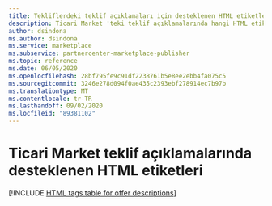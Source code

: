 ```yaml
---
title: Tekliflerdeki teklif açıklamaları için desteklenen HTML etiketleri | Microsoft ticari Market
description: Ticari Market 'teki teklif açıklamalarında hangi HTML etiketlerinin desteklendiğini öğrenin.
author: dsindona
ms.author: dsindona
ms.service: marketplace
ms.subservice: partnercenter-marketplace-publisher
ms.topic: reference
ms.date: 06/05/2020
ms.openlocfilehash: 28bf795fe9c91df2238761b5e8ee2ebb4fa075c5
ms.sourcegitcommit: 3246e278d094f0ae435c2393ebf278914ec7b97b
ms.translationtype: MT
ms.contentlocale: tr-TR
ms.lasthandoff: 09/02/2020
ms.locfileid: "89381102"
---
```

# <a name="html-tags-supported-in-commercial-marketplace-offer-descriptions"></a>Ticari Market teklif açıklamalarında desteklenen HTML etiketleri

[!INCLUDE [HTML tags table for offer descriptions](./partner-center-portal/includes/long-description-3.md)]
